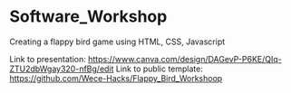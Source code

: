 # Software_Workshop
Creating a flappy bird game using HTML, CSS, Javascript

Link to presentation: https://www.canva.com/design/DAGevP-P6KE/QIq-ZTU2dbWgay320-nfBg/edit
Link to public template: https://github.com/Wece-Hacks/Flappy_Bird_Workshoop
